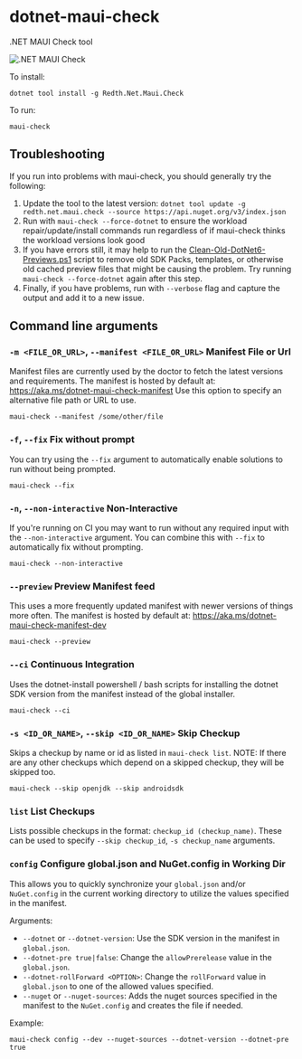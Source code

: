 
# dotnet-maui-check
.NET MAUI Check tool

![.NET MAUI Check](https://user-images.githubusercontent.com/271950/112761851-29f53180-8fcb-11eb-92be-c843c794b2af.gif)

To install:
```
dotnet tool install -g Redth.Net.Maui.Check
```

To run:
```
maui-check
```

## Troubleshooting

If you run into problems with maui-check, you should generally try the following:

1. Update the tool to the latest version: `dotnet tool update -g redth.net.maui.check --source https://api.nuget.org/v3/index.json`
2. Run with `maui-check --force-dotnet` to ensure the workload repair/update/install commands run regardless of if maui-check thinks the workload versions look good
3. If you have errors still, it may help to run the [Clean-Old-DotNet6-Previews.ps1](https://github.com/Redth/dotnet-maui-check/blob/main/Clean-Old-DotNet6-Previews.ps1) script to remove old SDK Packs, templates, or otherwise old cached preview files that might be causing the problem.  Try running `maui-check --force-dotnet` again after this step.
4. Finally, if you have problems, run with `--verbose` flag and capture the output and add it to a new issue.

## Command line arguments

### `-m <FILE_OR_URL>`, `--manifest <FILE_OR_URL>` Manifest File or Url

Manifest files are currently used by the doctor to fetch the latest versions and requirements.
The manifest is hosted by default at: https://aka.ms/dotnet-maui-check-manifest
Use this option to specify an alternative file path or URL to use.

```
maui-check --manifest /some/other/file
```

### `-f`, `--fix` Fix without prompt

You can try using the `--fix` argument to automatically enable solutions to run without being prompted.

```
maui-check --fix
```

### `-n`, `--non-interactive` Non-Interactive

If you're running on CI you may want to run without any required input with the `--non-interactive` argument.  You can combine this with `--fix` to automatically fix without prompting.

```
maui-check --non-interactive
```

### `--preview` Preview Manifest feed

This uses a more frequently updated manifest with newer versions of things more often.
The manifest is hosted by default at: https://aka.ms/dotnet-maui-check-manifest-dev

```
maui-check --preview
```

### `--ci` Continuous Integration

Uses the dotnet-install powershell / bash scripts for installing the dotnet SDK version from the manifest instead of the global installer.

```
maui-check --ci
```


### `-s <ID_OR_NAME>`, `--skip <ID_OR_NAME>` Skip Checkup

Skips a checkup by name or id as listed in `maui-check list`.
NOTE: If there are any other checkups which depend on a skipped checkup, they will be skipped too. 

```
maui-check --skip openjdk --skip androidsdk
```

### `list` List Checkups

Lists possible checkups in the format: `checkup_id (checkup_name)`.
These can be used to specify `--skip checkup_id`, `-s checkup_name` arguments.


### `config` Configure global.json and NuGet.config in Working Dir

This allows you to quickly synchronize your `global.json` and/or `NuGet.config` in the current working directory to utilize the values specified in the manifest.

Arguments:
 - `--dotnet` or `--dotnet-version`: Use the SDK version in the manifest in `global.json`.
 - `--dotnet-pre true|false`: Change the `allowPrerelease` value in the `global.json`.
 - `--dotnet-rollForward <OPTION>`: Change the `rollForward` value in `global.json` to one of the allowed values specified.
 - `--nuget` or `--nuget-sources`: Adds the nuget sources specified in the manifest to the `NuGet.config` and creates the file if needed.

Example:

`maui-check config --dev --nuget-sources --dotnet-version --dotnet-pre true`


